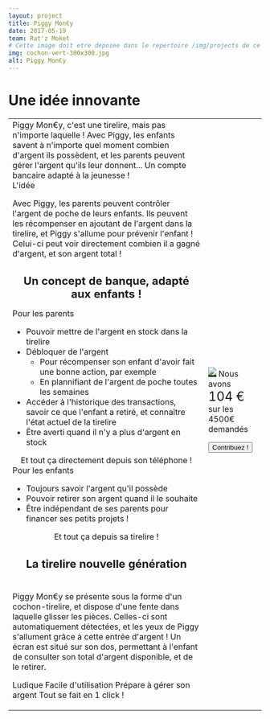 ```yaml
---
layout: project
title: Piggy Mon€y
date: 2017-05-19
team: Rat'z Moket
# Cette image doit etre deposee dans le repertoire /img/projects de ce site.
img: cochon-vert-300x300.jpg
alt: Piggy Mon€y
---
```

<h1>Une idée innovante</h1>

<table> <tr> <td>
<i class="fa fa-asterisk fa-2" aria-hidden="true"></i> Piggy Mon€y, c'est une tirelire, mais pas n'importe laquelle ! Avec Piggy, les enfants savent à n'importe quel moment combien d'argent ils possèdent, et les parents peuvent gérer l'argent qu'ils leur donnent... Un compte bancaire adapté à la jeunesse ! 

<div><span class="fa fa-question-circle fa-5"></span>L'idée</div>

<i class="fa fa-asterisk fa-2" aria-hidden="true"></i> Avec Piggy, les parents peuvent contrôler l'argent de poche de leurs enfants. Ils peuvent les récompenser en ajoutant de l'argent dans la tirelire, et Piggy s'allume pour prévenir l'enfant ! Celui-ci peut voir directement combien il a gagné d'argent, et son argent total ! 
<center> <h2 class="bg-warning" style="height:50px; font-size:22px;">Un concept de banque, adapté aux enfants !</h2></center>

<div class="fa fa-bookmark-o">Pour les parents</div>
<ul>
<li> Pouvoir mettre de l'argent en stock dans la tirelire</li>
<li> Débloquer de l'argent 
  <ul> <li> Pour récompenser son enfant d'avoir fait une bonne action, par exemple</li>
  <li>  En plannifiant de l'argent de poche toutes les semaines</li></ul></li>
<li> Accéder à l'historique des transactions, savoir ce que l'enfant a retiré, et connaître l'état actuel de la tirelire</li>
<li> Être averti quand il n'y a plus d'argent en stock</li>
</ul>
<center><span class="fa fa-mobile" class="bg-success" >Et tout ça directement depuis son téléphone !</span></center>

<div class="fa fa-bookmark-o">Pour les enfants</div>
<ul>
<li> Toujours savoir l'argent qu'il possède
<li> Pouvoir retirer son argent quand il le souhaite</li>
<li> Être indépendant de ses parents pour financer ses petits projets !</li>
</ul>

<center><span class="fa fa-mobile" class="bg-success" >Et tout ça depuis sa tirelire !</span></center>


<center> <h2 class="bg-warning" style="height:50px; font-size:22px;">La tirelire nouvelle génération</h2></center>
<i class="fa fa-asterisk fa-2" aria-hidden="true"></i> Piggy Mon€y se présente sous la forme d'un cochon-tirelire, et dispose d'une fente dans laquelle glisser les pièces. Celles-ci sont automatiquement détectées, et les yeux de Piggy s'allument grâce à cette entrée d'argent ! Un écran est situé sur son dos, permettant à l'enfant de consulter son total d'argent disponible, et de le retirer. 





<i class="fa fa-plus" aria-hidden="true"></i> Ludique
<i class="fa fa-plus" aria-hidden="true"></i> Facile d'utilisation
<i class="fa fa-plus" aria-hidden="true"></i> Prépare à gérer son argent
<i class="fa fa-plus" aria-hidden="true"></i> Tout se fait en 1 click !



 </td>  <td> 
<img src="http://www.e-playbuyers.com/Files/86582/Img/11/TIR21V-Z2-1-.jpg" style="border-bottom:3px solid black;"/>
Nous avons <br >
<span style="font-size:25px"> 104 €
</span> 
sur les 4500€ demandés

<button type="button" class="btn btn-danger"> Contribuez !</button>


</td> </tr></table>
